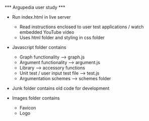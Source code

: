 *** Argupedia user study ***

- Run index.html in live server 
    - Read instructions enclosed to user test applications / watch embedded YouTube video
    - Uses html folder and styling in css folder

- Javascript folder contains 
    - Graph functionality --> graph.js
    - Argument functionality --> argument.js
    - Library --> accessory functions
    - Unit test / user input test file --> test.js
    - Argumentation schemes --> schemes folder 
    
- Junk folder contains old code for development 

- Images folder contains
    - Favicon 
    - Logo

